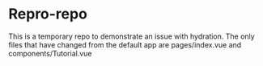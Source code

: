 # Repro-repo
This is a temporary repo to demonstrate an issue with hydration.
The only files that have changed from the default app are pages/index.vue and components/Tutorial.vue